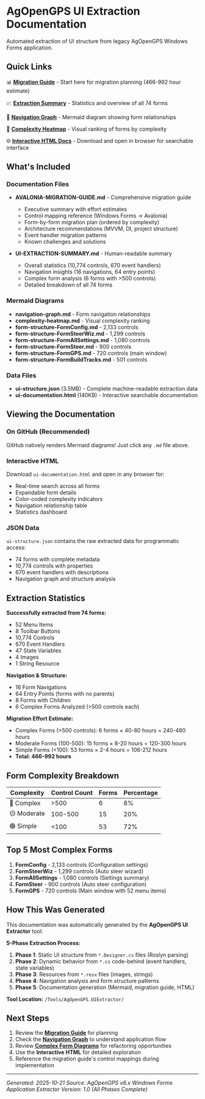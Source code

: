 # AgOpenGPS UI Extraction Documentation

Automated extraction of UI structure from legacy AgOpenGPS Windows Forms application.

## Quick Links

📊 **[Migration Guide](AVALONIA-MIGRATION-GUIDE.md)** - Start here for migration planning (466-992 hour estimate)

📈 **[Extraction Summary](UI-EXTRACTION-SUMMARY.md)** - Statistics and overview of all 74 forms

🔀 **[Navigation Graph](navigation-graph.md)** - Mermaid diagram showing form relationships

🎨 **[Complexity Heatmap](complexity-heatmap.md)** - Visual ranking of forms by complexity

🌐 **[Interactive HTML Docs](ui-documentation.html)** - Download and open in browser for searchable interface

## What's Included

### Documentation Files

- **AVALONIA-MIGRATION-GUIDE.md** - Comprehensive migration guide
  - Executive summary with effort estimates
  - Control mapping reference (Windows Forms → Avalonia)
  - Form-by-form migration plan (ordered by complexity)
  - Architecture recommendations (MVVM, DI, project structure)
  - Event handler migration patterns
  - Known challenges and solutions

- **UI-EXTRACTION-SUMMARY.md** - Human-readable summary
  - Overall statistics (10,774 controls, 670 event handlers)
  - Navigation insights (16 navigations, 64 entry points)
  - Complex form analysis (6 forms with >500 controls)
  - Detailed breakdown of all 74 forms

### Mermaid Diagrams

- **navigation-graph.md** - Form navigation relationships
- **complexity-heatmap.md** - Visual complexity ranking
- **form-structure-FormConfig.md** - 2,133 controls
- **form-structure-FormSteerWiz.md** - 1,299 controls
- **form-structure-FormAllSettings.md** - 1,080 controls
- **form-structure-FormSteer.md** - 900 controls
- **form-structure-FormGPS.md** - 720 controls (main window)
- **form-structure-FormBuildTracks.md** - 501 controls

### Data Files

- **ui-structure.json** (3.5MB) - Complete machine-readable extraction data
- **ui-documentation.html** (140KB) - Interactive searchable documentation

## Viewing the Documentation

### On GitHub (Recommended)
GitHub natively renders Mermaid diagrams! Just click any `.md` file above.

### Interactive HTML
Download `ui-documentation.html` and open in any browser for:
- Real-time search across all forms
- Expandable form details
- Color-coded complexity indicators
- Navigation relationship table
- Statistics dashboard

### JSON Data
`ui-structure.json` contains the raw extracted data for programmatic access:
- 74 forms with complete metadata
- 10,774 controls with properties
- 670 event handlers with descriptions
- Navigation graph and structure analysis

## Extraction Statistics

**Successfully extracted from 74 forms:**
- 52 Menu Items
- 8 Toolbar Buttons
- 10,774 Controls
- 670 Event Handlers
- 47 State Variables
- 4 Images
- 1 String Resource

**Navigation & Structure:**
- 16 Form Navigations
- 64 Entry Points (forms with no parents)
- 8 Forms with Children
- 6 Complex Forms Analyzed (>500 controls each)

**Migration Effort Estimate:**
- Complex Forms (>500 controls): 6 forms × 40-80 hours = 240-480 hours
- Moderate Forms (100-500): 15 forms × 8-20 hours = 120-300 hours
- Simple Forms (<100): 53 forms × 2-4 hours = 106-212 hours
- **Total: 466-992 hours**

## Form Complexity Breakdown

| Complexity | Control Count | Forms | Percentage |
|------------|--------------|-------|------------|
| 🔴 Complex | >500 | 6 | 8% |
| 🟡 Moderate | 100-500 | 15 | 20% |
| 🟢 Simple | <100 | 53 | 72% |

## Top 5 Most Complex Forms

1. **FormConfig** - 2,133 controls (Configuration settings)
2. **FormSteerWiz** - 1,299 controls (Auto steer wizard)
3. **FormAllSettings** - 1,080 controls (Settings summary)
4. **FormSteer** - 900 controls (Auto steer configuration)
5. **FormGPS** - 720 controls (Main window with 52 menu items)

## How This Was Generated

This documentation was automatically generated by the **AgOpenGPS UI Extractor** tool:

**5-Phase Extraction Process:**
1. **Phase 1**: Static UI structure from `*.Designer.cs` files (Roslyn parsing)
2. **Phase 2**: Dynamic behavior from `*.cs` code-behind (event handlers, state variables)
3. **Phase 3**: Resources from `*.resx` files (images, strings)
4. **Phase 4**: Navigation analysis and form structure patterns
5. **Phase 5**: Documentation generation (Mermaid, migration guide, HTML)

**Tool Location:** `/Tools/AgOpenGPS.UIExtractor/`

## Next Steps

1. Review the **[Migration Guide](AVALONIA-MIGRATION-GUIDE.md)** for planning
2. Check the **[Navigation Graph](navigation-graph.md)** to understand application flow
3. Review **[Complex Form Diagrams](form-structure-FormConfig.md)** for refactoring opportunities
4. Use the **Interactive HTML** for detailed exploration
5. Reference the migration guide's control mappings during implementation

---

*Generated: 2025-10-21*
*Source: AgOpenGPS v6.x Windows Forms Application*
*Extractor Version: 1.0 (All Phases Complete)*
